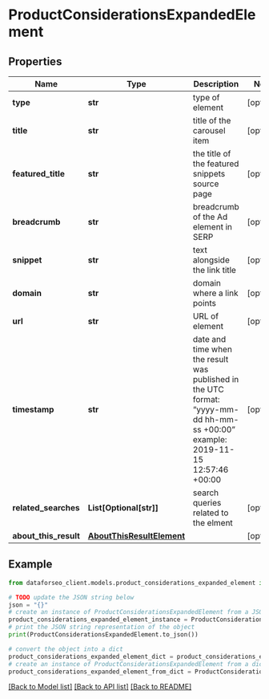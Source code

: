 # ProductConsiderationsExpandedElement


## Properties

Name | Type | Description | Notes
------------ | ------------- | ------------- | -------------
**type** | **str** | type of element | [optional] 
**title** | **str** | title of the carousel item | [optional] 
**featured_title** | **str** | the title of the featured snippets source page | [optional] 
**breadcrumb** | **str** | breadcrumb of the Ad element in SERP | [optional] 
**snippet** | **str** | text alongside the link title | [optional] 
**domain** | **str** | domain where a link points | [optional] 
**url** | **str** | URL of element | [optional] 
**timestamp** | **str** | date and time when the result was published in the UTC format: “yyyy-mm-dd hh-mm-ss +00:00” example: 2019-11-15 12:57:46 +00:00 | [optional] 
**related_searches** | **List[Optional[str]]** | search queries related to the elment | [optional] 
**about_this_result** | [**AboutThisResultElement**](AboutThisResultElement.md) |  | [optional] 

## Example

```python
from dataforseo_client.models.product_considerations_expanded_element import ProductConsiderationsExpandedElement

# TODO update the JSON string below
json = "{}"
# create an instance of ProductConsiderationsExpandedElement from a JSON string
product_considerations_expanded_element_instance = ProductConsiderationsExpandedElement.from_json(json)
# print the JSON string representation of the object
print(ProductConsiderationsExpandedElement.to_json())

# convert the object into a dict
product_considerations_expanded_element_dict = product_considerations_expanded_element_instance.to_dict()
# create an instance of ProductConsiderationsExpandedElement from a dict
product_considerations_expanded_element_from_dict = ProductConsiderationsExpandedElement.from_dict(product_considerations_expanded_element_dict)
```
[[Back to Model list]](../README.md#documentation-for-models) [[Back to API list]](../README.md#documentation-for-api-endpoints) [[Back to README]](../README.md)



